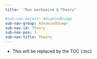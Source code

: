 ```yaml
---
title:  "Run mechanism & Theory"

#sub-nav-parent: AdvancedUsage
sub-nav-group: AdvancedUsage
sub-nav-id: Theory
sub-nav-pos: 3
sub-nav-title: Theory
---
```


* This will be replaced by the TOC
{:toc}
